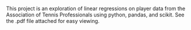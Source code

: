 This project is an exploration of linear regressions on player data from the Association of Tennis Professionals using python, pandas, and scikit. See the .pdf file attached for easy viewing.
